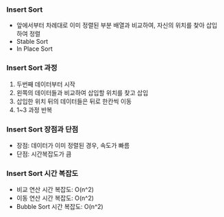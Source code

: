### Insert Sort
- 앞에서부터 차례대로 이미 정렬된 부분 배열과 비교하여, 자신의 위치를 찾아 삽입하여 정렬 
- Stable Sort
- In Place Sort

### Insert Sort 과정
1. 두번째 데이터부터 시작
2. 왼쪽의 데이터들과 비교하여 삽입할 위치를 찾고 삽입
3. 삽입한 위치 뒤의 데이터들은 뒤로 한칸씩 이동
4. 1~3 과정 반복

### Insert Sort 장점과 단점
- 장점: 데이터가 이미 정렬된 경우, 속도가 빠름
- 단점: 시간복잡도가 큼

### Insert Sort 시간 복잡도
- 비교 연산 시간 복잡도: O(n^2)
- 이동 연산 시간 복잡도: O(n^2)
- Bubble Sort 시간 복잡도: O(n^2)
